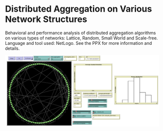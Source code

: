# Distributed Aggregation on Various Network Structures
Behavioral and performance analysis of distributed aggregation algorithms on various types of networks: Lattice, Random, Small World and Scale-free.
Language and tool used: NetLogo. See the PPX for more information and details.

![image](Immagine.png)
